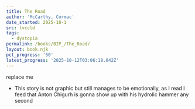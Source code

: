 ```yaml
---
title: The Road
author: 'McCarthy, Cormac'
date_started: 2025-10-1
src: lvccld
tags:
  - dystopia
permalink: /books/BIP_/The_Road/
layout: book.njk
pct_progress: '50'
latest_progress: '2025-10-12T03:06:18.042Z'
---
```

replace me

* <span meta="50@2025-10-12T03:06:18.042Z"></span> This story is not graphic but still manages to be emotionally,  as I read I feed that Anton Chigurh is gonna show up with his hydrolic hammer any second
